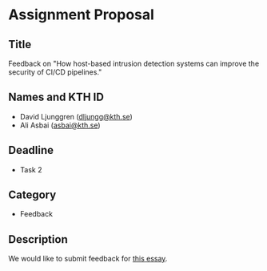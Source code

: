 # Assignment Proposal

## Title

Feedback on "How host-based intrusion detection systems can improve the security of CI/CD pipelines."

## Names and KTH ID

  - David Ljunggren (dljungg@kth.se)
  - Ali Asbai (asbai@kth.se)

## Deadline

- Task 2

## Category

- Feedback

## Description

We would like to submit feedback for [this essay](https://github.com/KTH/devops-course/tree/2023/contributions/essay/nilslof-taox).